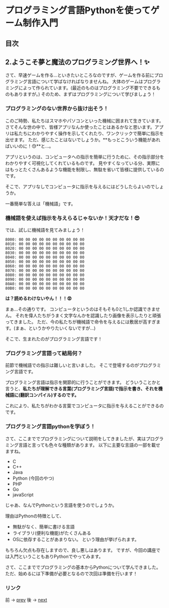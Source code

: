 # プログラミング言語Pythonを使ってゲーム制作入門

## 目次


## 2.ようこそ夢と魔法のプログラミング世界へ！✨

さて、早速ゲームを作る...といきたいところなのですが、ゲームを作る前にプログラミング言語について学ばなければなりませんね。
大体のゲームはプログラミングによって作られています。(最近のものはプログラミング不要でできるものもありますが。)
そのため、まずはプログラミングについて学びましょう！

### プログラミングのない世界から抜け出そう！

このご時勢、私たちはスマホやパソコンといった機械に囲まれて生きています。
さてそんな世の中で、皆様アプリなんか使ったことはあるかなと思います。アプリは私たちにわかりやすく操作を示してくれたり、ワンクリックで簡単に指示を出せます。
ただ、感じたことはないでしょうか。**もっとこういう機能があればいいのに！😓**と...。

アプリというのは、コンピュータへの指示を簡単に行うために、その指示部分をわかりやすく可視化してくれているものです。
見やすくなっている分、実際にはもっとたくさんあるような機能を制限し、無駄を省いて皆様に提供しているのです。

そこで、アプリなしでコンピュータに指示を与えるにはどうしたらよいのでしょうか。

一番簡単な答えは「機械語」です。

### 機械語を使えば指示を与えらるじゃないか！天才だな！😎

では、試しに機械語を見てみましょう！

```
8000: 00 00 00 00 00 00 00 00 00 00 
8010: 00 00 00 00 00 00 00 00 00 00 
8020: 00 00 00 00 00 00 00 00 00 00 
8030: 00 00 00 00 00 00 00 00 00 00 
8040: 00 00 00 00 00 00 00 00 00 00 
8050: 00 00 00 00 00 00 00 00 00 00 
8060: 00 00 00 00 00 00 00 00 00 00 
8070: 00 00 00 00 00 00 00 00 00 00 
8080: 00 00 00 00 00 00 00 00 00 00 
8090: 00 00 00 00 00 00 00 00 00 00 
80A0: 00 00 00 00 00 00 00 00 00 00 
80B0: 00 00 00 00 00 00 00 00 00 00 
```

**は？読めるわけないやん！！！😡**

まぁ...その通りです。
コンピュータというのはそもそも0と1しか認識できません。
それを偉人たちがうまく文字なんかを認識したり画像を表示したりと頑張ってきました。
ただ、今の私たちが機械語で命令を与えるには敷居が高すぎます。(まぁ、というかやりたいくないですが...)

そこで、生まれたのがプログラミング言語です！

### プログラミング言語って結局何？

前節で機械語での指示は難しいと言いました。
そこで登場するのがプログラミング言語です。

プログラミング言語は指示を関節的に行うことができます。
どういうことかと言うと、**私たちが理解できる言葉(プログラミング言語)で指示を書き、それを機械語に(翻訳コンパイル)するのです。**

これにより、私たちがわかる言葉でコンピュータに指示を与えることができるのです。

### プログラミング言語pythonを学ぼう！

さて、ここまででプログラミングについて説明をしてきましたが、実はプログラミング言語と言っても色々な種類があります。
以下に主要な言語の一部を載せますね。

- C
- C++
- Java
- Python (今回のやつ)
- PHP
- Go
- javaScript

じゃあ、なんでPythonという言語を使うのでしょうか。

理由はPythonの特徴として、
- 無駄がなく、簡単に書ける言語
- ライブラリ(便利な機能)がたくさんある
- OSに依存することがあまりない。
という理由が挙げられます。

もちろん欠点も存在しますので、良し悪しはあります。
ですが、今回の講座では入門ということもありPythonでやってみます。


さて、ここまででプログラミングの基本からPythonについて学んできました。
ただ、始めるには下準備が必要となるので次回は準備を行います！

### リンク

前 -> [prev](01.md)
後 -> [next](03.md)


